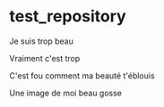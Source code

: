 # test\_repository

Je suis trop beau

Vraiment c'est trop

C'est fou comment ma beauté t'éblouis



Une image de moi beau gosse

